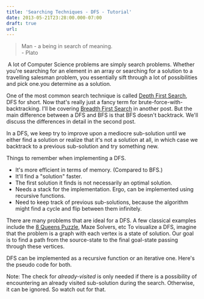 ```yaml
---
title: 'Searching Techniques - DFS - Tutorial'
date: 2013-05-21T23:28:00.000-07:00
draft: true
url: 
---
```


  
  

> Man - a being in search of meaning.  
> \- Plato

 A lot of Computer Science problems are simply search problems. Whether you're searching for an element in an array or searching for a solution to a travelling salesman problem, you essentially sift through a lot of possibilities and pick one.you determine as a solution.  
  
One of the most common search technique is called [Depth First Search](http://en.wikipedia.org/wiki/Depth-first_search), DFS for short. Now that's really just a fancy term for brute-force-with-backtracking. I'll be covering [Breadth First Search](http://en.wikipedia.org/wiki/Breadth-first_search) in another post. But the main difference between a DFS and BFS is that BFS doesn't backtrack. We'll discuss the differences in detail in the second post.  
  
In a DFS, we keep try to improve upon a mediocre sub-solution until we either find a solution or realize that it's not a solution at all, in which case we backtrack to a previous sub-solution and try something new.  
  
Things to remember when implementing a DFS.  
  

*   It's more efficient in terms of memory. (Compared to BFS.)
*   It'll find a "solution" faster.
*   The first solution it finds is not necessarily an optimal solution.
*   Needs a stack for the implementation. Ergo, can be implemented using recursive functions.
*   Need to keep track of previous sub-solutions, because the algorithm might find a cycle and flip between them infinitely.

There are many problems that are ideal for a DFS. A few classical examples include the [8 Queens Puzzle](http://en.wikipedia.org/wiki/Eight_queens_puzzle), Maze Solvers, etc To visualize a DFS, imagine that the problem is a graph with each vertex is a state of solution. Our goal is to find a path from the source-state to the final goal-state passing through these vertices.

  

DFS can be implemented as a recursive function or an iterative one. Here's the pseudo code for both. 

  

  

  

  

Note: The check for _already-visited_ is only needed if there is a possibility of encountering an already visited sub-solution during the search. Otherwise, it can be ignored. So watch out for that.